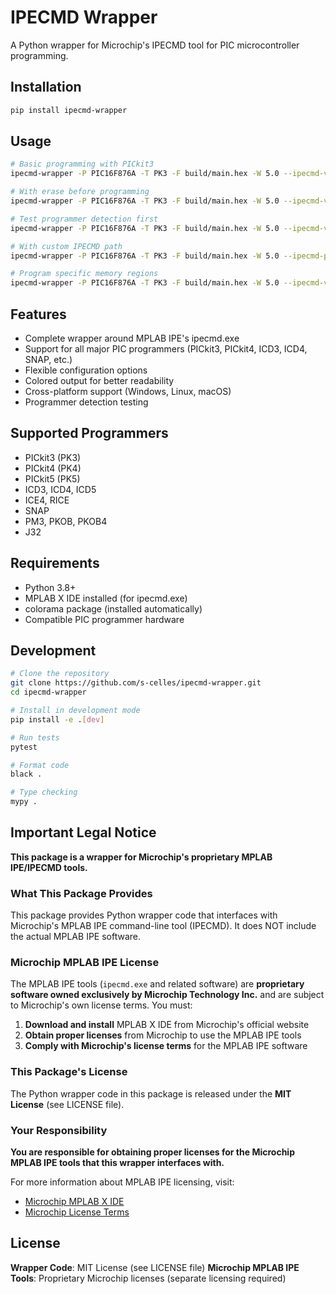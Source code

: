 # IPECMD Wrapper

A Python wrapper for Microchip's IPECMD tool for PIC microcontroller programming.

## Installation

```bash
pip install ipecmd-wrapper
```

## Usage

```bash
# Basic programming with PICkit3
ipecmd-wrapper -P PIC16F876A -T PK3 -F build/main.hex -W 5.0 --ipecmd-version 6.20

# With erase before programming
ipecmd-wrapper -P PIC16F876A -T PK3 -F build/main.hex -W 5.0 --ipecmd-version 6.20 -E

# Test programmer detection first
ipecmd-wrapper -P PIC16F876A -T PK3 -F build/main.hex -W 5.0 --ipecmd-version 6.20 --test-programmer

# With custom IPECMD path
ipecmd-wrapper -P PIC16F876A -T PK3 -F build/main.hex -W 5.0 --ipecmd-path "C:\\Custom\\MPLAB\\ipecmd.exe"

# Program specific memory regions
ipecmd-wrapper -P PIC16F876A -T PK3 -F build/main.hex -W 5.0 --ipecmd-version 6.20 -M P -Y P
```

## Features

- Complete wrapper around MPLAB IPE's ipecmd.exe
- Support for all major PIC programmers (PICkit3, PICkit4, ICD3, ICD4, SNAP, etc.)
- Flexible configuration options
- Colored output for better readability
- Cross-platform support (Windows, Linux, macOS)
- Programmer detection testing

## Supported Programmers

- PICkit3 (PK3)
- PICkit4 (PK4)
- PICkit5 (PK5)
- ICD3, ICD4, ICD5
- ICE4, RICE
- SNAP
- PM3, PKOB, PKOB4
- J32

## Requirements

- Python 3.8+
- MPLAB X IDE installed (for ipecmd.exe)
- colorama package (installed automatically)
- Compatible PIC programmer hardware

## Development

```bash
# Clone the repository
git clone https://github.com/s-celles/ipecmd-wrapper.git
cd ipecmd-wrapper

# Install in development mode
pip install -e .[dev]

# Run tests
pytest

# Format code
black .

# Type checking
mypy .
```

## Important Legal Notice

**This package is a wrapper for Microchip's proprietary MPLAB IPE/IPECMD tools.**

### What This Package Provides
This package provides Python wrapper code that interfaces with Microchip's MPLAB IPE command-line tool (IPECMD). It does NOT include the actual MPLAB IPE software.

### Microchip MPLAB IPE License
The MPLAB IPE tools (`ipecmd.exe` and related software) are **proprietary software owned exclusively by Microchip Technology Inc.** and are subject to Microchip's own license terms. You must:

1. **Download and install** MPLAB X IDE from Microchip's official website
2. **Obtain proper licenses** from Microchip to use the MPLAB IPE tools
3. **Comply with Microchip's license terms** for the MPLAB IPE software

### This Package's License
The Python wrapper code in this package is released under the **MIT License** (see LICENSE file).

### Your Responsibility
**You are responsible for obtaining proper licenses for the Microchip MPLAB IPE tools that this wrapper interfaces with.**

For more information about MPLAB IPE licensing, visit:
- [Microchip MPLAB X IDE](https://www.microchip.com/en-us/tools-resources/develop/mplab-x-ide)
- [Microchip License Terms](https://www.microchip.com/en-us/legal/terms-of-use)

## License

**Wrapper Code**: MIT License (see LICENSE file)
**Microchip MPLAB IPE Tools**: Proprietary Microchip licenses (separate licensing required)

